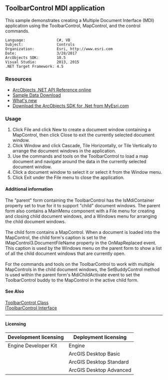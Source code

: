 ## ToolbarControl MDI application

  <div xmlns="http://www.w3.org/1999/xhtml" xmlns:my="http://schemas.microsoft.com/office/infopath/2003/myXSD/2006-02-10T23:25:53">This sample demonstrates creating a Multiple Document Interface (MDI) application using the ToolbarControl, MapControl, and the control commands.</div>  


<!-- TODO: Fill this section below with metadata about this sample-->
```
Language:              C#, VB
Subject:               Controls
Organization:          Esri, http://www.esri.com
Date:                  3/28/2017
ArcObjects SDK:        10.5
Visual Studio:         2013, 2015
.NET Target Framework: 4.5
```

### Resources

* [ArcObjects .NET API Reference online](http://desktop.arcgis.com/en/arcobjects/latest/net/webframe.htm)  
* [Sample Data Download](../../releases)  
* [What's new](http://desktop.arcgis.com/en/arcobjects/latest/net/webframe.htm#05247c04-bfd9-4e36-ae09-bc6e833c3b14.htm)  
* [Download the ArcObjects SDK for .Net from MyEsri.com](https://my.esri.com/)  

### Usage
1. Click File and click New to create a document window containing a MapControl, then click Close to exit the currently selected document window.   
1. Click Window and click Cascade, Tile Horizontally, or Tile Vertically to arrange the document windows in the application.  
1. Use the commands and tools on the ToolbarControl to load a map document and navigate around the data in the currently selected document window.   
1. Click a document window to select it or select it from the Window menu.   
1. Click Exit under the File menu to close the application.   





#### Additional information  
<div xmlns="http://www.w3.org/1999/xhtml" xmlns:my="http://schemas.microsoft.com/office/infopath/2003/myXSD/2006-02-10T23:25:53">The "parent" form containing the ToolbarControl has the IsMdiContainer property set to true for it to support "child" document windows. The parent form also contains a MainMenu component with a File menu for creating and closing child document windows, and a Windows menu for arranging the child document windows.</div>  
<div xmlns="http://www.w3.org/1999/xhtml" xmlns:my="http://schemas.microsoft.com/office/infopath/2003/myXSD/2006-02-10T23:25:53"> </div>  
<div xmlns="http://www.w3.org/1999/xhtml" xmlns:my="http://schemas.microsoft.com/office/infopath/2003/myXSD/2006-02-10T23:25:53">The child form contains a MapControl. When a document is loaded into the MapControl, the child form's caption is set to the IMapControl3.DocumentFileName property in the OnMapReplaced event. This caption is used by the Windows menu on the parent form to show a list of all the child document windows that are currently open.</div>  
<div xmlns="http://www.w3.org/1999/xhtml" xmlns:my="http://schemas.microsoft.com/office/infopath/2003/myXSD/2006-02-10T23:25:53"> </div>  
<div xmlns="http://www.w3.org/1999/xhtml" xmlns:my="http://schemas.microsoft.com/office/infopath/2003/myXSD/2006-02-10T23:25:53">For the commands and tools on the ToolbarControl to work with multiple MapControls in the child document windows, the SetBuddyControl method is used within the parent form's MdiChildActivate event to set the ToolbarControl buddy to the MapControl in the active child form.</div>  


#### See Also  
[ToolbarControl Class](http://desktop.arcgis.com/search/?q=ToolbarControl%20Class&p=0&language=en&product=arcobjects-sdk-dotnet&version=&n=15&collection=help)  
[IToolbarControl Interface](http://desktop.arcgis.com/search/?q=IToolbarControl%20Interface&p=0&language=en&product=arcobjects-sdk-dotnet&version=&n=15&collection=help)  


---------------------------------

#### Licensing  
| Development licensing | Deployment licensing | 
| ------------- | ------------- | 
| Engine Developer Kit | Engine |  
|  | ArcGIS Desktop Basic |  
|  | ArcGIS Desktop Standard |  
|  | ArcGIS Desktop Advanced |  


